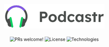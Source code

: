 <h1 align="center">
  <img src=".github/logo.svg" alt="Podcastr" title="podcastr">
</h1>

<p align="center">
 <img src="https://img.shields.io/static/v1?label=PRs&message=welcome&color=15C3D6&labelColor=000000" alt="PRs welcome!" />

  <img alt="License" src="https://img.shields.io/static/v1?label=license&message=MIT&color=15C3D6&labelColor=000000">

  <img alt="Technologies" src="https://img.shields.io/static/v1?label=technologies&message=TS&color=007acc&labelColor=1c1c1c">
</p>
